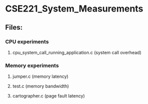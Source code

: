 # CSE221_System_Measurements

## Files:			

### CPU experiments
1. cpu_system_call_running_application.c  (system call overhead)

### Memory experiments
1. jumper.c (memory latency)

2. test.c (memory bandwidth)

3. cartographer.c  (page fault latency)

                           

